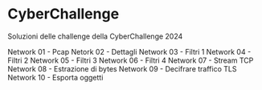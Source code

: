 # CyberChallenge
Soluzioni delle challenge della CyberChallenge 2024

Network 01 - Pcap
Netork 02 - Dettagli
Network 03 - Filtri 1
Network 04 - Filtri 2
Network 05 - Filtri 3
Network 06 - Filtri 4
Network 07 - Stream TCP
Network 08 - Estrazione di bytes
Network 09 - Decifrare traffico TLS
Network 10 - Esporta oggetti


